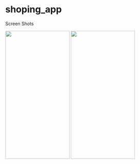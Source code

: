 # shoping_app

Screen Shots

<img src="https://github.com/Muneef-Nk/flutter_shopping_app_ui/assets/92105703/6c9ac37d-6d3b-4f74-9d89-043a5cf7fa3c" width="200" height="400"/>
<img src="https://github.com/Muneef-Nk/flutter_shopping_app_ui/assets/92105703/65624900-4a1e-4065-b5d3-74a5217ff724" width="200" height="400"/>


